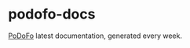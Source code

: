 # podofo-docs

[PoDoFo](https://podofo.sourceforge.net/) latest documentation, generated every week.
